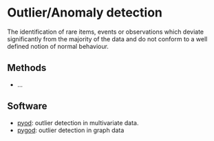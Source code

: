 # Outlier/Anomaly detection
The identification of rare items, events or observations which deviate significantly from the majority of the data and do not conform to a well defined notion of normal behaviour.

## Methods
- ...

## Software
- [pyod](https://pyod.readthedocs.io/en/latest/): outlier detection in multivariate data.
- [pygod](https://github.com/pygod-team/pygod/): outlier detection in graph data

